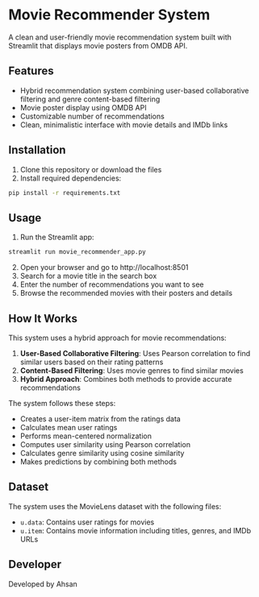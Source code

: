 # Movie Recommender System

A clean and user-friendly movie recommendation system built with Streamlit that displays movie posters from OMDB API.

## Features

- Hybrid recommendation system combining user-based collaborative filtering and genre content-based filtering
- Movie poster display using OMDB API
- Customizable number of recommendations
- Clean, minimalistic interface with movie details and IMDb links

## Installation

1. Clone this repository or download the files
2. Install required dependencies:

```bash
pip install -r requirements.txt
```

## Usage

1. Run the Streamlit app:

```bash
streamlit run movie_recommender_app.py
```

2. Open your browser and go to http://localhost:8501
3. Search for a movie title in the search box
4. Enter the number of recommendations you want to see
5. Browse the recommended movies with their posters and details

## How It Works

This system uses a hybrid approach for movie recommendations:

1. **User-Based Collaborative Filtering**: Uses Pearson correlation to find similar users based on their rating patterns
2. **Content-Based Filtering**: Uses movie genres to find similar movies
3. **Hybrid Approach**: Combines both methods to provide accurate recommendations

The system follows these steps:
- Creates a user-item matrix from the ratings data
- Calculates mean user ratings
- Performs mean-centered normalization
- Computes user similarity using Pearson correlation
- Calculates genre similarity using cosine similarity
- Makes predictions by combining both methods

## Dataset

The system uses the MovieLens dataset with the following files:
- `u.data`: Contains user ratings for movies
- `u.item`: Contains movie information including titles, genres, and IMDb URLs

## Developer

Developed by Ahsan 